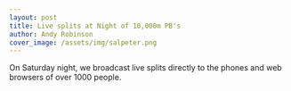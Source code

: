 ```yaml
---
layout: post
title: Live splits at Night of 10,000m PB's
author: Andy Robinson
cover_image: /assets/img/salpeter.png
---
```


On Saturday night, we broadcast live splits directly to the phones and web browsers of over 1000 people.
